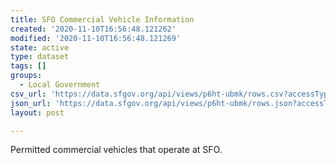 ```yaml
---
title: SFO Commercial Vehicle Information
created: '2020-11-10T16:56:48.121262'
modified: '2020-11-10T16:56:48.121269'
state: active
type: dataset
tags: []
groups:
  - Local Government
csv_url: 'https://data.sfgov.org/api/views/p6ht-ubmk/rows.csv?accessType=DOWNLOAD'
json_url: 'https://data.sfgov.org/api/views/p6ht-ubmk/rows.json?accessType=DOWNLOAD'
layout: post

---
```

Permitted commercial vehicles that operate at SFO.
